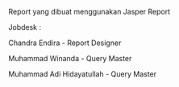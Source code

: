Report yang dibuat menggunakan Jasper Report

Jobdesk :

Chandra Endira - Report Designer

Muhammad Winanda - Query Master

Muhammad Adi Hidayatullah - Query Master
